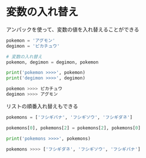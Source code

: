 # 変数の入れ替え

アンパックを使って、変数の値を入れ替えることができる

```python
pokemon = 'アグモン'
degimon = 'ピカチュウ'

# 変数の入れ替え
pokemon, degimon = degimon, pokemon

print('pokemon >>>>', pokemon)
print('degimon >>>>', degimon)
```

```python
pokemon >>>> ピカチュウ
degimon >>>> アグモン
```

リストの順番入れ替えもできる

```python
pokemons = ['フシギバナ', 'フシギソウ', 'フシギダネ']

pokemons[0], pokemons[2] = pokemons[2], pokemons[0]

print('pokemons >>>>', pokemons)
```

```python
pokemons >>>> ['フシギダネ', 'フシギソウ', 'フシギバナ']
```
